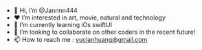 - 👋 Hi, I’m @Jannnn444
-  ♥  I’m interested in art, movie, natural and technology
- 🌱 I’m currently learning iOs swiftUI
- 💞️ I’m looking to collaborate on other coders in the recent future!
- 📫 How to reach me : yucianhuang@gmail.com

<!---
Jannnn444/Jannnn444 is a ✨ special ✨ repository because its `README.md` (this file) appears on your GitHub profile.
You can click the Preview link to take a look at your changes.
--->
